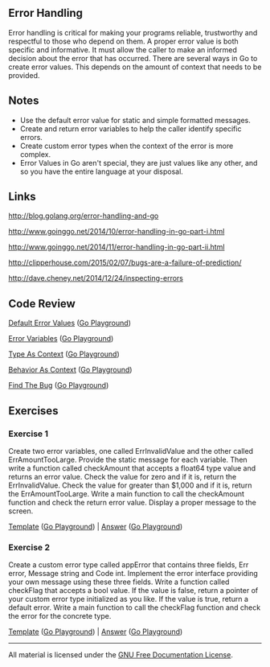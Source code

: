 ## Error Handling

Error handling is critical for making your programs reliable, trustworthy and respectful to those who depend on them. A proper error value is both specific and informative. It must allow the caller to make an informed decision about the error that has occurred. There are several ways in Go to create error values. This depends on the amount of context that needs to be provided.

## Notes

* Use the default error value for static and simple formatted messages.
* Create and return error variables to help the caller identify specific errors.
* Create custom error types when the context of the error is more complex.
* Error Values in Go aren't special, they are just values like any other, and so you have the entire language at your disposal.

## Links

http://blog.golang.org/error-handling-and-go

http://www.goinggo.net/2014/10/error-handling-in-go-part-i.html

http://www.goinggo.net/2014/11/error-handling-in-go-part-ii.html

http://clipperhouse.com/2015/02/07/bugs-are-a-failure-of-prediction/

http://dave.cheney.net/2014/12/24/inspecting-errors

## Code Review

[Default Error Values](example1/example1.go) ([Go Playground](https://play.golang.org/p/MsJ2Y-R6k7))

[Error Variables](example2/example2.go) ([Go Playground](https://play.golang.org/p/4-SbLB5hg1))

[Type As Context](example3/example3.go) ([Go Playground](https://play.golang.org/p/pAFz7cYe5u))

[Behavior As Context](example4/example4.go) ([Go Playground](http://play.golang.org/p/6GYqwSxHjI))

[Find The Bug](example5/example5.go) ([Go Playground](http://play.golang.org/p/czXpjvWWTT))

## Exercises

### Exercise 1
Create two error variables, one called ErrInvalidValue and the other called ErrAmountTooLarge. Provide the static message for each variable. Then write a function called checkAmount that accepts a float64 type value and returns an error value. Check the value for zero and if it is, return the ErrInvalidValue. Check the value for greater than $1,000 and if it is, return the ErrAmountTooLarge. Write a main function to call the checkAmount function and check the return error value. Display a proper message to the screen.

[Template](exercises/template1/template1.go) ([Go Playground](http://play.golang.org/p/Rt3O-7ndtJ)) | 
[Answer](exercises/exercise1/exercise1.go) ([Go Playground](https://play.golang.org/p/M45JCXGpdj))

### Exercise 2
Create a custom error type called appError that contains three fields, Err error, Message string and Code int. Implement the error interface providing your own message using these three fields. Write a function called checkFlag that accepts a bool value. If the value is false, return a pointer of your custom error type initialized as you like. If the value is true, return a default error. Write a main function to call the checkFlag function and check the error for the concrete type.

[Template](exercises/template2/template2.go) ([Go Playground](http://play.golang.org/p/x6UimVQMMQ)) | 
[Answer](exercises/exercise2/exercise2.go) ([Go Playground](https://play.golang.org/p/yfppDtF0Pj))
___
All material is licensed under the [GNU Free Documentation License](https://github.com/ArdanStudios/gotraining/blob/master/LICENSE).
